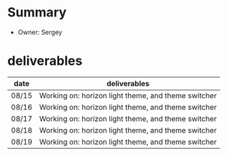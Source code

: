 # Summary
* Owner: Sergey

# deliverables
| date  | deliverables |
|--- | ---|
| 08/15  | Working on: horizon light theme, and theme switcher |
| 08/16  | Working on: horizon light theme, and theme switcher |
| 08/17  | Working on: horizon light theme, and theme switcher |
| 08/18  | Working on: horizon light theme, and theme switcher |
| 08/19  | Working on: horizon light theme, and theme switcher |